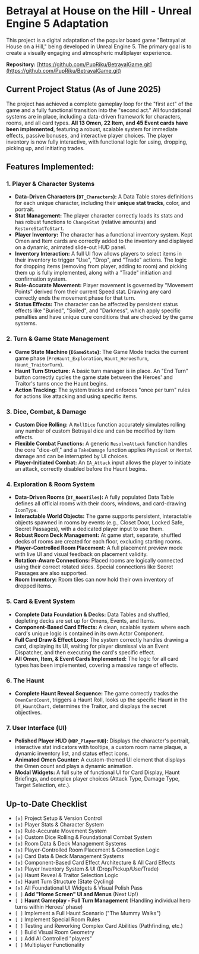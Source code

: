 # Betrayal at House on the Hill - Unreal Engine 5 Adaptation

This project is a digital adaptation of the popular board game "Betrayal at House on a Hill," being developed in Unreal Engine 5. The primary goal is to create a visually engaging and atmospheric multiplayer experience.

**Repository:** [https://github.com/PupRiku/BetrayalGame.git](https://github.com/PupRiku/BetrayalGame.git)

## Current Project Status (As of June 2025)

The project has achieved a complete gameplay loop for the "first act" of the game and a fully functional transition into the "second act." All foundational systems are in place, including a data-driven framework for characters, rooms, and all card types. **All 13 Omen, 22 Item, and 45 Event cards have been implemented**, featuring a robust, scalable system for immediate effects, passive bonuses, and interactive player choices. The player inventory is now fully interactive, with functional logic for using, dropping, picking up, and initiating trades.

## Features Implemented:

### 1. Player & Character Systems

- **Data-Driven Characters (`DT_Characters`):** A Data Table stores definitions for each unique character, including their **unique stat tracks**, color, and portrait.
- **Stat Management:** The player character correctly loads its stats and has robust functions to `ChangeStat` (relative amounts) and `RestoreStatToStart`.
- **Player Inventory:** The character has a functional inventory system. Kept Omen and Item cards are correctly added to the inventory and displayed on a dynamic, animated slide-out HUD panel.
- **Inventory Interaction:** A full UI flow allows players to select items in their inventory to trigger "Use", "Drop", and "Trade" actions. The logic for dropping items (removing from player, adding to room) and picking them up is fully implemented, along with a "Trade" initiation and confirmation system.
- **Rule-Accurate Movement:** Player movement is governed by "Movement Points" derived from their current Speed stat. Drawing any card correctly ends the movement phase for that turn.
- **Status Effects:** The character can be affected by persistent status effects like "Buried", "Soiled", and "Darkness", which apply specific penalties and have unique cure conditions that are checked by the game systems.

### 2. Turn & Game State Management

- **Game State Machine (`EGameState`):** The Game Mode tracks the current game phase (`PreHaunt_Exploration`, `Haunt_HeroesTurn`, `Haunt_TraitorTurn`).
- **Haunt Turn Structure:** A basic turn manager is in place. An "End Turn" button correctly cycles the game state between the Heroes' and Traitor's turns once the Haunt begins.
- **Action Tracking:** The system tracks and enforces "once per turn" rules for actions like attacking and using specific items.

### 3. Dice, Combat, & Damage

- **Custom Dice Rolling:** A `RollDice` function accurately simulates rolling any number of custom Betrayal dice and can be modified by item effects.
- **Flexible Combat Functions:** A generic `ResolveAttack` function handles the core "dice-off," and a `TakeDamage` function applies `Physical` or `Mental` damage and can be interrupted by UI choices.
- **Player-Initiated Combat:** An `IA_Attack` input allows the player to initiate an attack, correctly disabled before the Haunt begins.

### 4. Exploration & Room System

- **Data-Driven Rooms (`DT_RoomTiles`):** A fully populated Data Table defines all official rooms with their doors, windows, and card-drawing `IconType`.
- **Interactable World Objects:** The game supports persistent, interactable objects spawned in rooms by events (e.g., Closet Door, Locked Safe, Secret Passages), with a dedicated player input to use them.
- **Robust Room Deck Management:** At game start, separate, shuffled decks of rooms are created for each floor, excluding starting rooms.
- **Player-Controlled Room Placement:** A full placement preview mode with live UI and visual feedback on placement validity.
- **Rotation-Aware Connections:** Placed rooms are logically connected using their correct rotated sides. Special connections like Secret Passages are also supported.
- **Room Inventory:** Room tiles can now hold their own inventory of dropped items.

### 5. Card & Event System

- **Complete Data Foundation & Decks:** Data Tables and shuffled, depleting decks are set up for Omens, Events, and Items.
- **Component-Based Card Effects:** A clean, scalable system where each card's unique logic is contained in its own Actor Component.
- **Full Card Draw & Effect Loop:** The system correctly handles drawing a card, displaying its UI, waiting for player dismissal via an Event Dispatcher, and then executing the card's specific effect.
- **All Omen, Item, & Event Cards Implemented:** The logic for all card types has been implemented, covering a massive range of effects.

### 6. The Haunt

- **Complete Haunt Reveal Sequence:** The game correctly tracks the `OmenCardCount`, triggers a Haunt Roll, looks up the specific Haunt in the `DT_HauntChart`, determines the Traitor, and displays the secret objectives.

### 7. User Interface (UI)

- **Polished Player HUD (`WBP_PlayerHUD`):** Displays the character's portrait, interactive stat indicators with tooltips, a custom room name plaque, a dynamic inventory list, and status effect icons.
- **Animated Omen Counter:** A custom-themed UI element that displays the Omen count and plays a dynamic animation.
- **Modal Widgets:** A full suite of functional UI for Card Display, Haunt Briefings, and complex player choices (Attack Type, Damage Type, Target Selection, etc.).

## Up-to-Date Checklist

- `[x]` Project Setup & Version Control
- `[x]` Player Stats & Character System
- `[x]` Rule-Accurate Movement System
- `[x]` Custom Dice Rolling & Foundational Combat System
- `[x]` Room Data & Deck Management Systems
- `[x]` Player-Controlled Room Placement & Connection Logic
- `[x]` Card Data & Deck Management Systems
- `[x]` Component-Based Card Effect Architecture & All Card Effects
- `[x]` Player Inventory System & UI (Drop/Pickup/Use/Trade)
- `[x]` Haunt Reveal & Traitor Selection Logic
- `[x]` Haunt Turn Structure (State Cycling)
- `[x]` All Foundational UI Widgets & Visual Polish Pass
- `[ ]` **Add "Home Screen" UI and Menus** (Next Up!)
- `[ ]` **Haunt Gameplay - Full Turn Management** (Handling individual hero turns within Heroes' phase)
- `[ ]` Implement a Full Haunt Scenario ("The Mummy Walks")
- `[ ]` Implement Special Room Rules
- `[ ]` Testing and Reworking Complex Card Abilities (Pathfinding, etc.)
- `[ ]` Build Visual Room Geometry
- `[ ]` Add AI Controlled "players"
- `[ ]` Multiplayer Functionality
